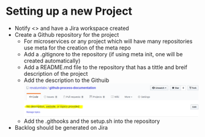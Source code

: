
# Setting up a new Project

* Notify <> and have a Jira workspace created
* Create a Github repository for the project
  * For microservices or any project which will have many repositories use meta for the creation of the meta repo
  * Add a .gitignore to the repository (if using meta init, one will be created automatically)
  * Add a README.md file to the repository that has a tittle and breif description of the project
  * Add the description to the Githuib
  ![Description locaiton](pictures/description-gh.png)
  * Add the .githooks and the setup.sh into the repository
* Backlog should be generated on Jira
